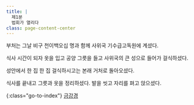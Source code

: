 ```yaml
---
title: |
  제1분
  법회가 열리다
class: page-content-center
---
```


부처는 그날 비구 천이백오십 명과 함께
사위국 기수급고독원에 계셨다.

식사 시간이 되자
옷을 입고 공양 그릇을 들고
사위국의 큰 성으로 들어가 걸식하셨다.

성안에서 한 집 한 집 걸식하시고는
본래 거처로 돌아오셨다.

식사를 끝내고 그릇과 옷을 정리하셨다.
발을 씻고 자리를 펴고 앉으셨다.

{:class="go-to-index"}
[금강경](index)